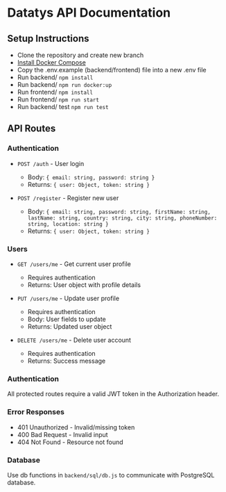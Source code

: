 # Datatys API Documentation

## Setup Instructions
- Clone the repository and create new branch
- [Install Docker Compose](https://docs.docker.com/compose/install/)
- Copy the .env.example (backend/frontend) file into a new .env file
- Run backend/ `npm install`
- Run backend/ `npm run docker:up`
- Run frontend/ `npm install`
- Run frontend/ `npm run start`
- Run backend/ test `npm run test`

## API Routes

### Authentication
- `POST /auth` - User login
  - Body: `{ email: string, password: string }`
  - Returns: `{ user: Object, token: string }`

- `POST /register` - Register new user
  - Body: `{ email: string, password: string, firstName: string, lastName: string, country: string, city: string, phoneNumber: string, location: string }`
  - Returns: `{ user: Object, token: string }`

### Users
- `GET /users/me` - Get current user profile
  - Requires authentication
  - Returns: User object with profile details

- `PUT /users/me` - Update user profile
  - Requires authentication
  - Body: User fields to update
  - Returns: Updated user object

- `DELETE /users/me` - Delete user account
  - Requires authentication
  - Returns: Success message

### Authentication
All protected routes require a valid JWT token in the Authorization header.

### Error Responses
- 401 Unauthorized - Invalid/missing token
- 400 Bad Request - Invalid input
- 404 Not Found - Resource not found

### Database
Use db functions in `backend/sql/db.js` to communicate with PostgreSQL database.